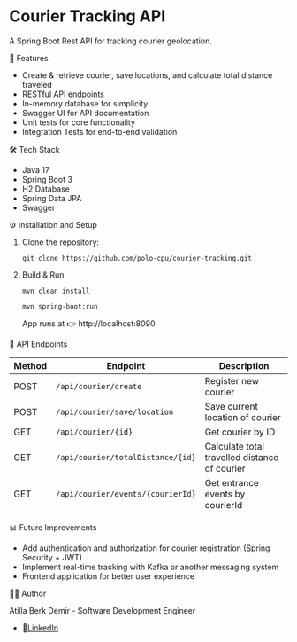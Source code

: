 # Courier Tracking API
A Spring Boot Rest API for tracking courier geolocation.

🚀 Features
- Create & retrieve courier, save locations, and calculate total distance traveled
- RESTful API endpoints
- In-memory database for simplicity
- Swagger UI for API documentation
- Unit tests for core functionality
- Integration Tests for end-to-end validation

🛠️ Tech Stack
- Java 17
- Spring Boot 3
- H2 Database
- Spring Data JPA
- Swagger

⚙️ Installation and Setup
1.  Clone the repository:

    `git clone https://github.com/polo-cpu/courier-tracking.git`


2. Build & Run

    `mvn clean install`
    
    `mvn spring-boot:run`

   App runs at 👉 http://localhost:8090

🔗 API Endpoints

| Method | Endpoint                          | Description                                   |
|--------|-----------------------------------|-----------------------------------------------|
| POST   | `/api/courier/create`             | Register new courier                          |
| POST   | `/api/courier/save/location`      | Save current location of courier              |
| GET    | `/api/courier/{id}`               | Get courier by ID                             |
| GET    | `/api/courier/totalDistance/{id}` | Calculate total travelled distance of courier |
| GET    | `/api/courier/events/{courierId}` | Get entrance events by courierId              |


📊 Future Improvements
- Add authentication and authorization for courier registration (Spring Security + JWT)
- Implement real-time tracking with Kafka or another messaging system
- Frontend application for better user experience

👨‍💻 Author

Atilla Berk Demir - Software Development Engineer
- 🔗[LinkedIn](https://www.linkedin.com/in/atilla-berk-demir/)
